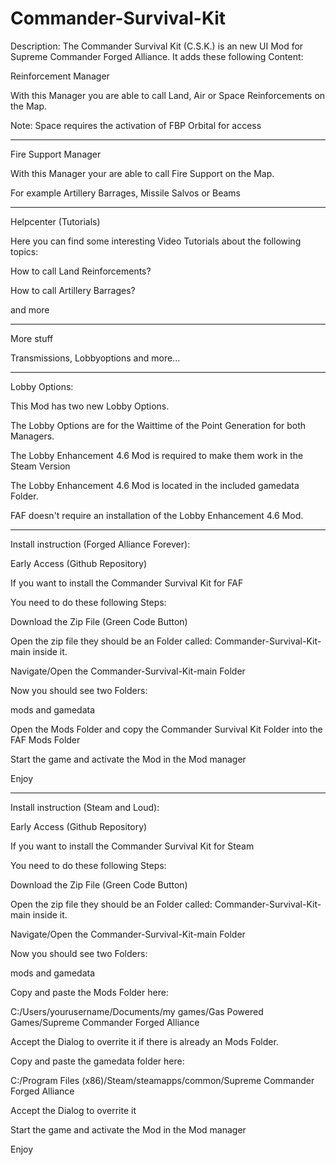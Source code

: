 # Commander-Survival-Kit

Description:
The Commander Survival Kit (C.S.K.) is an new UI Mod for Supreme Commander Forged Alliance.
It adds these following Content:

Reinforcement Manager 

With this Manager you are able to call Land, Air or Space Reinforcements on the Map.

Note: Space requires the activation of FBP Orbital for access

-----------------------------------------------------------------------------------------------

Fire Support Manager

With this Manager your are able to call Fire Support on the Map.

For example Artillery Barrages, Missile Salvos or Beams 

-----------------------------------------------------------------------------------------------

Helpcenter (Tutorials) 

Here you can find some interesting Video Tutorials about the following topics:

How to call Land Reinforcements?

How to call Artillery Barrages?

and more

-----------------------------------------------------------------------------------------------
More stuff 

Transmissions, Lobbyoptions and more...

-----------------------------------------------------------------------------------------------

Lobby Options:

This Mod has two new Lobby Options.

The Lobby Options are for the Waittime of the Point Generation for both Managers.

The Lobby Enhancement 4.6 Mod is required to make them work in the Steam Version 

The Lobby Enhancement 4.6 Mod is located in the included gamedata Folder. 

FAF doesn't require an installation of the Lobby Enhancement 4.6 Mod. 

-----------------------------------------------------------------------------------------------

Install instruction (Forged Alliance Forever):

Early Access (Github Repository)

If you want to install the Commander Survival Kit for FAF

You need to do these following Steps:


Download the Zip File (Green Code Button)

Open the zip file they should be an Folder called: Commander-Survival-Kit-main inside it. 

Navigate/Open the Commander-Survival-Kit-main Folder

Now you should see two Folders:

mods and gamedata


Open the Mods Folder and copy the Commander Survival Kit Folder into the FAF Mods Folder 

Start the game and activate the Mod in the Mod manager

Enjoy


-----------------------------------------------------------------------------------------------

Install instruction (Steam and Loud):

Early Access (Github Repository)

If you want to install the Commander Survival Kit for Steam

You need to do these following Steps:


Download the Zip File (Green Code Button)

Open the zip file they should be an Folder called: Commander-Survival-Kit-main inside it. 

Navigate/Open the Commander-Survival-Kit-main Folder

Now you should see two Folders:

mods and gamedata


Copy and paste the Mods Folder here:

C:/Users/yourusername/Documents/my games/Gas Powered Games/Supreme Commander Forged Alliance

Accept the Dialog to overrite it if there is already an Mods Folder. 


Copy and paste the gamedata folder here:

C:/Program Files (x86)/Steam/steamapps/common/Supreme Commander Forged Alliance

Accept the Dialog to overrite it


Start the game and activate the Mod in the Mod manager

Enjoy





